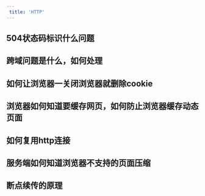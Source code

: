 ```yaml
---
 title: 'HTTP'
---
```


## 504状态码标识什么问题

## 跨域问题是什么，如何处理

## 如何让浏览器一关闭浏览器就删除cookie

## 浏览器如何知道要缓存网页，如何防止浏览器缓存动态页面

## 如何复用http连接

## 服务端如何知道浏览器不支持的页面压缩

## 断点续传的原理